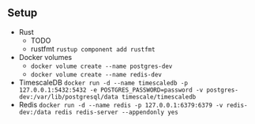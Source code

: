 ## Setup

- Rust
  - TODO
  - rustfmt `rustup component add rustfmt`
- Docker volumes
  - `docker volume create --name postgres-dev`
  - `docker volume create --name redis-dev`
- TimescaleDB
  `docker run -d --name timescaledb -p 127.0.0.1:5432:5432 -e POSTGRES_PASSWORD=password -v postgres-dev:/var/lib/postgresql/data timescale/timescaledb`
- Redis
  `docker run -d --name redis -p 127.0.0.1:6379:6379 -v redis-dev:/data redis redis-server --appendonly yes`